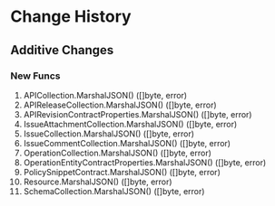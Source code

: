 # Change History

## Additive Changes

### New Funcs

1. APICollection.MarshalJSON() ([]byte, error)
1. APIReleaseCollection.MarshalJSON() ([]byte, error)
1. APIRevisionContractProperties.MarshalJSON() ([]byte, error)
1. IssueAttachmentCollection.MarshalJSON() ([]byte, error)
1. IssueCollection.MarshalJSON() ([]byte, error)
1. IssueCommentCollection.MarshalJSON() ([]byte, error)
1. OperationCollection.MarshalJSON() ([]byte, error)
1. OperationEntityContractProperties.MarshalJSON() ([]byte, error)
1. PolicySnippetContract.MarshalJSON() ([]byte, error)
1. Resource.MarshalJSON() ([]byte, error)
1. SchemaCollection.MarshalJSON() ([]byte, error)

